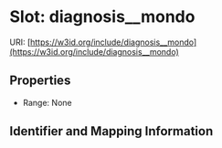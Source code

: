 # Slot: diagnosis__mondo

URI: [https://w3id.org/include/diagnosis__mondo](https://w3id.org/include/diagnosis__mondo)



<!-- no inheritance hierarchy -->


## Properties

 * Range: None



## Identifier and Mapping Information






